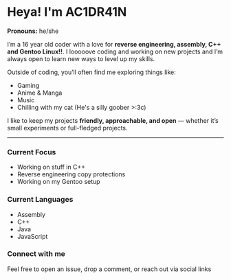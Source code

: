 # Heya!  I'm AC1DR41N

**Pronouns:** he/she

I’m a 16 year old coder with a love for **reverse engineering, assembly, C++ and Gentoo Linux!!**. 
I looooove coding and working on new projects and I’m always open to learn new ways to level up my skills.  

Outside of coding, you’ll often find me exploring things like:  
-  Gaming
-  Anime & Manga 
-  Music 
-  Chilling with my cat (He's a silly goober >:3c) 

I like to keep my projects **friendly, approachable, and open** — whether it’s small experiments or full-fledged projects.

---

### Current Focus
- Working on stuff in C++  
- Reverse engineering copy protections
- Working on my Gentoo setup 

### Current Languages
- Assembly
- C++
- Java
- JavaScript

### Connect with me
Feel free to open an issue, drop a comment, or reach out via social links



<!---
HaZe069/HaZe069 is a ✨ special ✨ repository because its `README.md` (this file) appears on your GitHub profile.
You can click the Preview link to take a look at your changes.
--->
